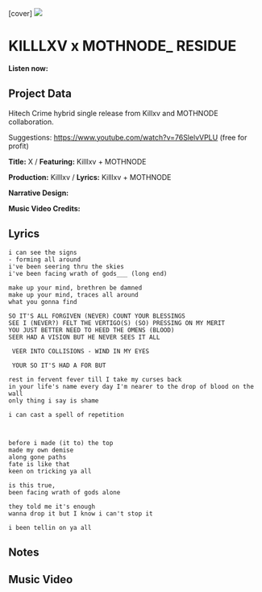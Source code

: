 [cover] ![](57175019_319474918741616_8502199518755923887_n.jpg)

# KILLLXV x MOTHNODE_ RESIDUE

**Listen now:** 

## Project Data

Hitech Crime hybrid single release from Killxv and MOTHNODE collaboration.

Suggestions: https://www.youtube.com/watch?v=76SlelvVPLU (free for profit)

**Title:** X / **Featuring:** Killlxv + MOTHNODE

**Production:** Killlxv / **Lyrics:** Killlxv + MOTHNODE

**Narrative Design:**

**Music Video Credits:**

## Lyrics

```
i can see the signs
- forming all around
i've been seering thru the skies
i've been facing wrath of gods___ (long end)

make up your mind, brethren be damned
make up your mind, traces all around
what you gonna find

SO IT'S ALL FORGIVEN (NEVER) COUNT YOUR BLESSINGS 
SEE I (NEVER?) FELT THE VERTIGO(S) (SO) PRESSING ON MY MERIT
YOU JUST BETTER NEED TO HEED THE OMENS (BLOOD) 
SEER HAD A VISION BUT HE NEVER SEES IT ALL

 VEER INTO COLLISIONS - WIND IN MY EYES

 YOUR SO IT'S HAD A FOR BUT

rest in fervent fever till I take my curses back
in your life's name every day I'm nearer to the drop of blood on the wall
only thing i say is shame

i can cast a spell of repetition 



before i made (it to) the top
made my own demise
along gone paths
fate is like that
keen on tricking ya all 

is this true,
been facing wrath of gods alone

they told me it's enough
wanna drop it but I know i can't stop it

i been tellin on ya all

```

## Notes

## Music Video
